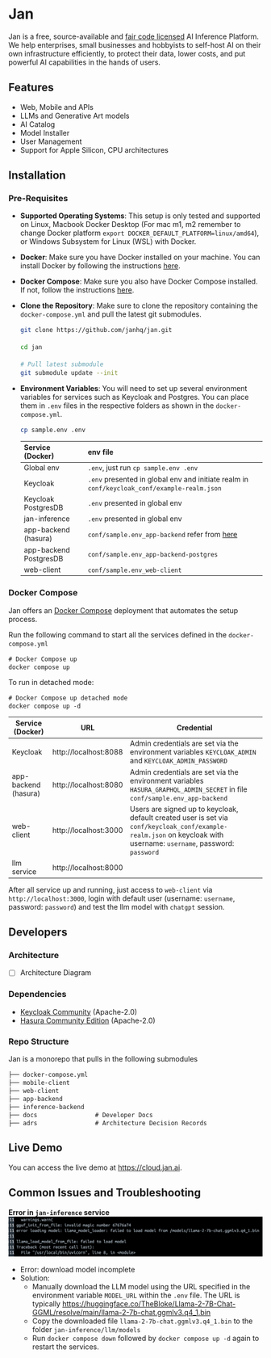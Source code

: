 # Jan

Jan is a free, source-available and [fair code licensed](https://faircode.io/) AI Inference Platform. We help enterprises, small businesses and hobbyists to self-host AI on their own infrastructure efficiently, to protect their data, lower costs, and put powerful AI capabilities in the hands of users.

## Features

- Web, Mobile and APIs
- LLMs and Generative Art models
- AI Catalog
- Model Installer
- User Management
- Support for Apple Silicon, CPU architectures

## Installation

### Pre-Requisites

- **Supported Operating Systems**: This setup is only tested and supported on Linux, Macbook Docker Desktop (For mac m1, m2 remember to change Docker platform `export DOCKER_DEFAULT_PLATFORM=linux/amd64`), or Windows Subsystem for Linux (WSL) with Docker.

- **Docker**: Make sure you have Docker installed on your machine. You can install Docker by following the instructions [here](https://docs.docker.com/get-docker/).

- **Docker Compose**: Make sure you also have Docker Compose installed. If not, follow the instructions [here](https://docs.docker.com/compose/install/).

- **Clone the Repository**: Make sure to clone the repository containing the `docker-compose.yml` and pull the latest git submodules.

  ```bash
  git clone https://github.com/janhq/jan.git

  cd jan

  # Pull latest submodule
  git submodule update --init
  ```

- **Environment Variables**: You will need to set up several environment variables for services such as Keycloak and Postgres. You can place them in `.env` files in the respective folders as shown in the `docker-compose.yml`.

  ```bash
  cp sample.env .env
  ```

  | Service (Docker)       | env file                                                                                                                        |
  | ---------------------- | ------------------------------------------------------------------------------------------------------------------------------- |
  | Global env             | `.env`, just run `cp sample.env .env`                                                                                           |
  | Keycloak               | `.env` presented in global env and initiate realm in `conf/keycloak_conf/example-realm.json`                                    |
  | Keycloak PostgresDB    | `.env` presented in global env                                                                                                  |
  | jan-inference          | `.env` presented in global env                                                                                                  |
  | app-backend (hasura)   | `conf/sample.env_app-backend` refer from [here](https://hasura.io/docs/latest/deployment/graphql-engine-flags/config-examples/) |
  | app-backend PostgresDB | `conf/sample.env_app-backend-postgres`                                                                                          |
  | web-client             | `conf/sample.env_web-client`                                                                                                    |

### Docker Compose

Jan offers an [Docker Compose](https://docs.docker.com/compose/) deployment that automates the setup process.

Run the following command to start all the services defined in the `docker-compose.yml`

```shell
# Docker Compose up
docker compose up
```

To run in detached mode:

```shell
# Docker Compose up detached mode
docker compose up -d
```

| Service (Docker)     | URL                   | Credential                                                                                                                                                           |
| -------------------- | --------------------- | -------------------------------------------------------------------------------------------------------------------------------------------------------------------- |
| Keycloak             | http://localhost:8088 | Admin credentials are set via the environment variables `KEYCLOAK_ADMIN` and `KEYCLOAK_ADMIN_PASSWORD`                                                               |
| app-backend (hasura) | http://localhost:8080 | Admin credentials are set via the environment variables `HASURA_GRAPHQL_ADMIN_SECRET` in file `conf/sample.env_app-backend`                                          |
| web-client           | http://localhost:3000 | Users are signed up to keycloak, default created user is set via `conf/keycloak_conf/example-realm.json` on keycloak with username: `username`, password: `password` |
| llm service          | http://localhost:8000 |                                                                                                                                                                      |

After all service up and running, just access to `web-client` via `http://localhost:3000`, login with default user (username: `username`, password: `password`) and test the llm model with `chatgpt` session.

## Developers

### Architecture

- [ ] Architecture Diagram

### Dependencies

- [Keycloak Community](https://github.com/keycloak/keycloak) (Apache-2.0)
- [Hasura Community Edition](https://github.com/hasura/graphql-engine) (Apache-2.0)

### Repo Structure

Jan is a monorepo that pulls in the following submodules

```shell
├── docker-compose.yml
├── mobile-client
├── web-client
├── app-backend
├── inference-backend
├── docs                # Developer Docs
├── adrs                # Architecture Decision Records
```

## Live Demo

You can access the live demo at https://cloud.jan.ai.

## Common Issues and Troubleshooting

**Error in `jan-inference` service** ![](images/download-model-error.png)

- Error: download model incomplete
- Solution:
  - Manually download the LLM model using the URL specified in the environment variable `MODEL_URL` within the `.env` file. The URL is typically https://huggingface.co/TheBloke/Llama-2-7B-Chat-GGML/resolve/main/llama-2-7b-chat.ggmlv3.q4_1.bin
  - Copy the downloaded file `llama-2-7b-chat.ggmlv3.q4_1.bin` to the folder `jan-inference/llm/models`
  - Run `docker compose down` followed by `docker compose up -d` again to restart the services.
